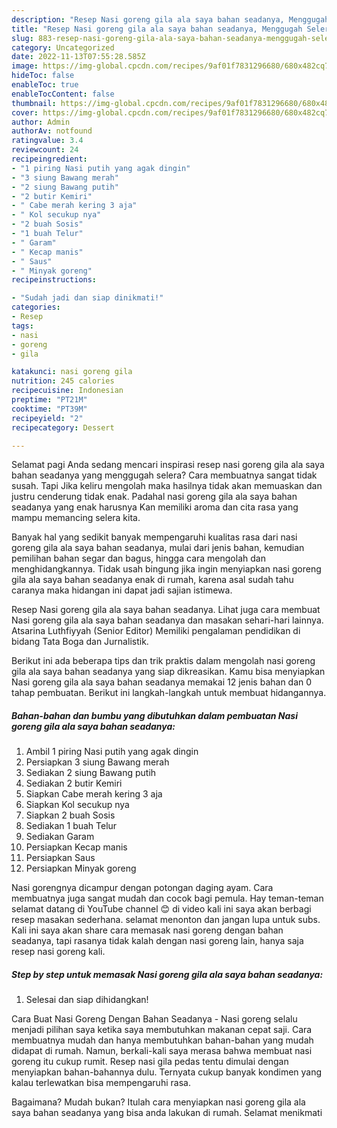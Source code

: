```yaml
---
description: "Resep Nasi goreng gila ala saya bahan seadanya, Menggugah Selera"
title: "Resep Nasi goreng gila ala saya bahan seadanya, Menggugah Selera"
slug: 883-resep-nasi-goreng-gila-ala-saya-bahan-seadanya-menggugah-selera
category: Uncategorized
date: 2022-11-13T07:55:28.585Z
image: https://img-global.cpcdn.com/recipes/9af01f7831296680/680x482cq70/nasi-goreng-gila-ala-saya-bahan-seadanya-foto-resep-utama.jpg
hideToc: false
enableToc: true
enableTocContent: false
thumbnail: https://img-global.cpcdn.com/recipes/9af01f7831296680/680x482cq70/nasi-goreng-gila-ala-saya-bahan-seadanya-foto-resep-utama.jpg
cover: https://img-global.cpcdn.com/recipes/9af01f7831296680/680x482cq70/nasi-goreng-gila-ala-saya-bahan-seadanya-foto-resep-utama.jpg
author: Admin
authorAv: notfound
ratingvalue: 3.4
reviewcount: 24
recipeingredient:
- "1 piring Nasi putih yang agak dingin"
- "3 siung Bawang merah"
- "2 siung Bawang putih"
- "2 butir Kemiri"
- " Cabe merah kering 3 aja"
- " Kol secukup nya"
- "2 buah Sosis"
- "1 buah Telur"
- " Garam"
- " Kecap manis"
- " Saus"
- " Minyak goreng"
recipeinstructions:

- "Sudah jadi dan siap dinikmati!"
categories:
- Resep
tags:
- nasi
- goreng
- gila

katakunci: nasi goreng gila 
nutrition: 245 calories
recipecuisine: Indonesian
preptime: "PT21M"
cooktime: "PT39M"
recipeyield: "2"
recipecategory: Dessert

---
```



Selamat pagi Anda sedang mencari inspirasi resep nasi goreng gila ala saya bahan seadanya yang menggugah selera? Cara membuatnya sangat tidak susah. Tapi Jika keliru mengolah maka hasilnya tidak akan memuaskan dan justru cenderung tidak enak. Padahal nasi goreng gila ala saya bahan seadanya yang enak harusnya Kan memiliki aroma dan cita rasa yang mampu memancing selera kita.


Banyak hal yang sedikit banyak mempengaruhi kualitas rasa dari nasi goreng gila ala saya bahan seadanya, mulai dari jenis bahan, kemudian pemilihan bahan segar dan bagus, hingga cara mengolah dan menghidangkannya. Tidak usah bingung jika ingin menyiapkan nasi goreng gila ala saya bahan seadanya enak di rumah, karena asal sudah tahu caranya maka hidangan ini dapat jadi sajian istimewa.

Resep Nasi goreng gila ala saya bahan seadanya. Lihat juga cara membuat Nasi goreng gila ala saya bahan seadanya dan masakan sehari-hari lainnya. Atsarina Luthfiyyah (Senior Editor) Memiliki pengalaman pendidikan di bidang Tata Boga dan Jurnalistik.


Berikut ini ada beberapa tips dan trik praktis dalam mengolah nasi goreng gila ala saya bahan seadanya yang siap dikreasikan. Kamu bisa menyiapkan Nasi goreng gila ala saya bahan seadanya memakai 12 jenis bahan dan 0 tahap pembuatan. Berikut ini langkah-langkah untuk membuat hidangannya.

<!--inarticleads1-->

##### Bahan-bahan dan bumbu yang dibutuhkan dalam pembuatan Nasi goreng gila ala saya bahan seadanya:

1. Ambil 1 piring Nasi putih yang agak dingin
1. Persiapkan 3 siung Bawang merah
1. Sediakan 2 siung Bawang putih
1. Sediakan 2 butir Kemiri
1. Siapkan  Cabe merah kering 3 aja
1. Siapkan  Kol secukup nya
1. Siapkan 2 buah Sosis
1. Sediakan 1 buah Telur
1. Sediakan  Garam
1. Persiapkan  Kecap manis
1. Persiapkan  Saus
1. Persiapkan  Minyak goreng


Nasi gorengnya dicampur dengan potongan daging ayam. Cara membuatnya juga sangat mudah dan cocok bagi pemula. Hay teman-teman selamat datang di YouTube channel 😊 di video kali ini saya akan berbagi resep masakan sederhana. selamat menonton dan jangan lupa untuk subs. Kali ini saya akan share cara memasak nasi goreng dengan bahan seadanya, tapi rasanya tidak kalah dengan nasi goreng lain, hanya saja resep nasi goreng kali. 

<!--inarticleads2-->

##### Step by step untuk memasak Nasi goreng gila ala saya bahan seadanya:


1. Selesai dan siap dihidangkan!

Cara Buat Nasi Goreng Dengan Bahan Seadanya - Nasi goreng selalu menjadi pilihan saya ketika saya membutuhkan makanan cepat saji. Cara membuatnya mudah dan hanya membutuhkan bahan-bahan yang mudah didapat di rumah. Namun, berkali-kali saya merasa bahwa membuat nasi goreng itu cukup rumit. Resep nasi gila pedas tentu dimulai dengan menyiapkan bahan-bahannya dulu. Ternyata cukup banyak kondimen yang kalau terlewatkan bisa mempengaruhi rasa. 

Bagaimana? Mudah bukan? Itulah cara menyiapkan nasi goreng gila ala saya bahan seadanya yang bisa anda lakukan di rumah. Selamat menikmati
